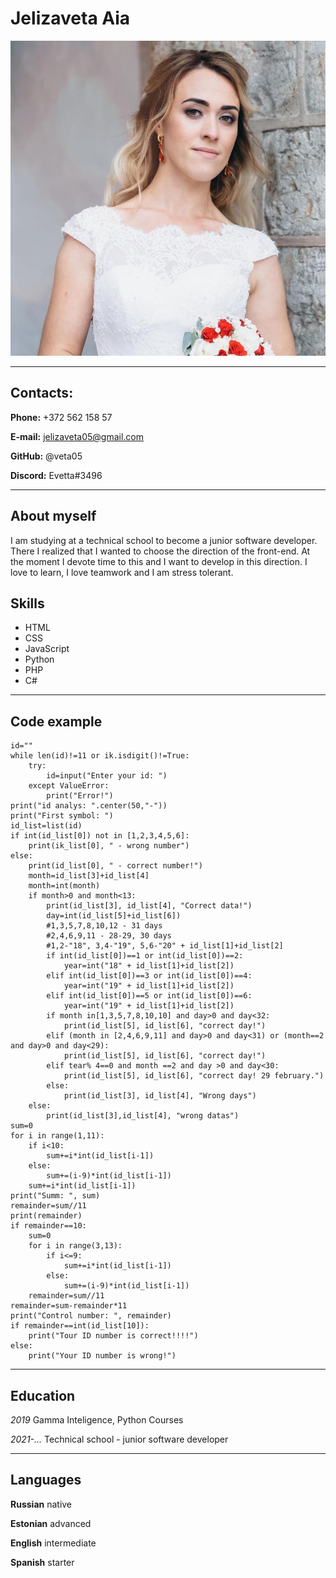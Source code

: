 # Jelizaveta Aia

![photo](photo.jpg "My photo")
******
## Contacts:
**Phone:** +372 562 158 57

**E-mail:** jelizaveta05@gmail.com 

**GitHub:** @veta05

**Discord:** Evetta#3496
***
## About myself

I am studying at a technical school to become a junior software developer. There I realized that I wanted to choose the direction of the front-end. At the moment I devote time to this and I want to develop in this direction.
I love to learn, I love teamwork and I am stress tolerant.

## Skills
* HTML
* CSS
* JavaScript
* Python
* PHP
* C#
***
## Code example
```
id=""
while len(id)!=11 or ik.isdigit()!=True:
    try:
        id=input("Enter your id: ")
    except ValueError:
        print("Error!")
print("id analys: ".center(50,"-"))
print("First symbol: ")
id_list=list(id)
if int(id_list[0]) not in [1,2,3,4,5,6]:
    print(ik_list[0], " - wrong number")
else:
    print(id_list[0], " - correct number!")
    month=id_list[3]+id_list[4]
    month=int(month)
    if month>0 and month<13:
        print(id_list[3], id_list[4], "Correct data!")
        day=int(id_list[5]+id_list[6])
        #1,3,5,7,8,10,12 - 31 days
        #2,4,6,9,11 - 28-29, 30 days
        #1,2-"18", 3,4-"19", 5,6-"20" + id_list[1]+id_list[2]
        if int(id_list[0])==1 or int(id_list[0])==2:
            year=int("18" + id_list[1]+id_list[2])
        elif int(id_list[0])==3 or int(id_list[0])==4:
            year=int("19" + id_list[1]+id_list[2])
        elif int(id_list[0])==5 or int(id_list[0])==6:
            year=int("19" + id_list[1]+id_list[2])
        if month in[1,3,5,7,8,10,10] and day>0 and day<32:
            print(id_list[5], id_list[6], "correct day!")
        elif (month in [2,4,6,9,11] and day>0 and day<31) or (month==2 and day>0 and day<29):
            print(id_list[5], id_list[6], "correct day!")
        elif tear% 4==0 and month ==2 and day >0 and day<30:
            print(id_list[5], id_list[6], "correct day! 29 february.")
        else:
            print(id_list[3], id_list[4], "Wrong days")
    else:
        print(id_list[3],id_list[4], "wrong datas")
sum=0
for i in range(1,11):
    if i<10:
        sum+=i*int(id_list[i-1])
    else:
        sum+=(i-9)*int(id_list[i-1])
    sum+=i*int(id_list[i-1])
print("Summ: ", sum)
remainder=sum//11
print(remainder)
if remainder==10:
    sum=0
    for i in range(3,13):
        if i<=9:
            sum+=i*int(id_list[i-1])
        else:
            sum+=(i-9)*int(id_list[i-1])
    remainder=sum//11
remainder=sum-remainder*11
print("Control number: ", remainder)
if remainder==int(id_list[10]):
    print("Tour ID number is correct!!!!")
else:
    print("Your ID number is wrong!")
```

***
## Education
*2019* Gamma Inteligence, Python Courses

*2021-...* Technical school - junior software developer

***
## Languages
**Russian** native

**Estonian** advanced

**English** intermediate

**Spanish** starter